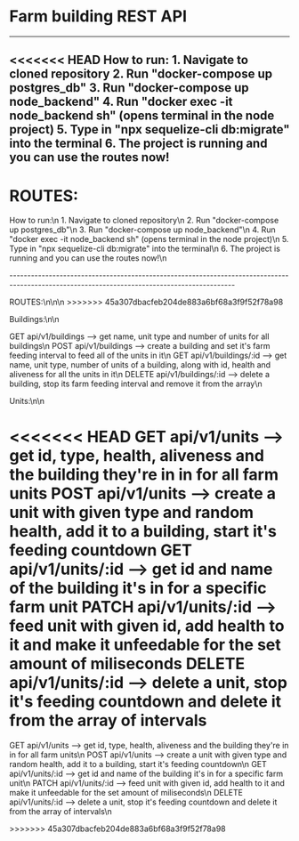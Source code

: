 <h1>Farm building REST API</h1>

---------------------------------------------------------------------------------------------------------------------------------------------
<<<<<<< HEAD
How to run:
    1. Navigate to cloned repository
    2. Run "docker-compose up postgres_db"
    3. Run "docker-compose up node_backend"
    4. Run "docker exec -it node_backend sh" (opens terminal in the node project)
    5. Type in "npx sequelize-cli db:migrate" into the terminal
    6. The project is running and you can use the routes now!
---------------------------------------------------------------------------------------------------------------------------------------------
ROUTES:
=======
<p>
How to run:\n
    1. Navigate to cloned repository\n
    2. Run "docker-compose up postgres_db"\n
    3. Run "docker-compose up node_backend"\n
    4. Run "docker exec -it node_backend sh" (opens terminal in the node project)\n
    5. Type in "npx sequelize-cli db:migrate" into the terminal\n
    6. The project is running and you can use the routes now!\n
</p>
---------------------------------------------------------------------------------------------------------------------------------------------
<p>
ROUTES:\n\n\n
>>>>>>> 45a307dbacfeb204de883a6bf68a3f9f52f78a98

Buildings:\n\n

GET api/v1/buildings --> get name, unit type and number of units for all buildings\n
POST api/v1/buildings --> create a building and set it's farm feeding interval to feed all of the units in it\n
GET api/v1/buildings/:id --> get name, unit type, number of units of a building, along with id, health and aliveness for all the units in it\n
DELETE api/v1/buildings/:id --> delete a building, stop its farm feeding interval and remove it from the array\n

Units:\n\n

<<<<<<< HEAD
GET api/v1/units --> get id, type, health, aliveness and the building they're in in for all farm units
POST api/v1/units --> create a unit with given type and random health, add it to a building, start it's feeding countdown
GET api/v1/units/:id --> get id and name of the building it's in for a specific farm unit
PATCH api/v1/units/:id --> feed unit with given id, add health to it and make it unfeedable for the set amount of miliseconds
DELETE api/v1/units/:id --> delete a unit, stop it's feeding countdown and delete it from the array of intervals
=======
GET api/v1/units --> get id, type, health, aliveness and the building they're in in for all farm units\n
POST api/v1/units --> create a unit with given type and random health, add it to a building, start it's feeding countdown\n
GET api/v1/units/:id --> get id and name of the building it's in for a specific farm unit\n
PATCH api/v1/units/:id --> feed unit with given id, add health to it and make it unfeedable for the set amount of miliseconds\n
DELETE api/v1/units/:id --> delete a unit, stop it's feeding countdown and delete it from the array of intervals\n
</p>
>>>>>>> 45a307dbacfeb204de883a6bf68a3f9f52f78a98
